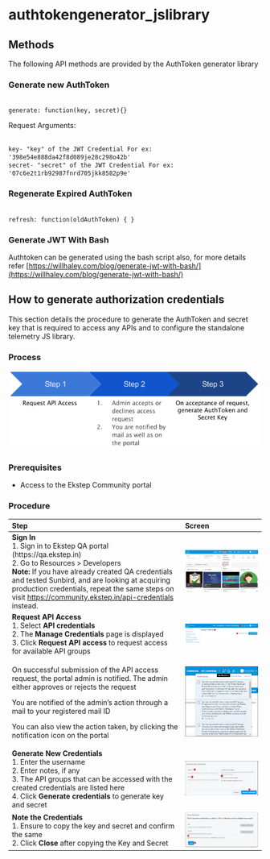 # authtokengenerator\_jslibrary

## Methods

The following API methods are provided by the AuthToken generator library

### Generate new AuthToken

```text

generate: function(key, secret){}
```

Request Arguments:

```text

key- "key" of the JWT Credential For ex: '398e54e888da42f8d089je28c298o42b'
secret- "secret" of the JWT Credential For ex: '07c6e2t1rb92987fnrd705jkk8582p9e'
```

### Regenerate Expired AuthToken

```text

refresh: function(oldAuthToken) { }
```

### Generate JWT With Bash

Authtoken can be generated using the bash script also, for more details refer [https://willhaley.com/blog/generate-jwt-with-bash/](https://willhaley.com/blog/generate-jwt-with-bash/)

## How to generate authorization credentials

This section details the procedure to generate the AuthToken and secret key that is required to access any APIs and to configure the standalone telemetry JS library.

### Process

![](../.gitbook/assets/telemetry_service2.png)

### Prerequisites

* Access to the Ekstep Community portal

### Procedure

<table>
  <thead>
    <tr>
      <th style="text-align:left">Step</th>
      <th style="text-align:left">Screen</th>
    </tr>
  </thead>
  <tbody>
    <tr>
      <td style="text-align:left"><b>Sign In</b>
        <br />1. Sign in to Ekstep QA portal (https://qa.ekstep.in)
        <br />2. Go to Resources &gt; Developers
        <br /> <b>Note:</b> If you have already created QA credentials and tested Sunbird,
        and are looking at acquiring production credentials, repeat the same steps
        on visit <a href="https://community.ekstep.in/api-credentials">https://community.ekstep.in/api-credentials</a> instead.</td>
      <td
      style="text-align:left">
        <img src="../.gitbook/assets/telemetry_service3.png" alt/>
        </td>
    </tr>
    <tr>
      <td style="text-align:left"><b>Request API Access</b>
        <br />1. Select <b>API credentials</b>
        <br />2. The <b>Manage Credentials</b> page is displayed
        <br />3. Click <b>Request API access</b> to request access for available API groups</td>
      <td
      style="text-align:left">
        <img src="../.gitbook/assets/telemetry_service4.png" alt/>
        </td>
    </tr>
    <tr>
      <td style="text-align:left">
        <p>On successful submission of the API access request, the portal admin is
          notified. The admin either approves or rejects the request</p>
        <p>You are notified of the admin&#x2019;s action through a mail to your registered
          mail ID</p>
        <p>You can also view the action taken, by clicking the notification icon
          on the portal</p>
      </td>
      <td style="text-align:left">
        <img src="../.gitbook/assets/telemetry_service5.png" alt/>
      </td>
    </tr>
    <tr>
      <td style="text-align:left"><b>Generate New Credentials</b>
        <br />1. Enter the username
        <br />2. Enter notes, if any
        <br />3. The API groups that can be accessed with the created credentials are
        listed here
        <br />4. Click <b>Generate credentials</b> to generate key and secret</td>
      <td
      style="text-align:left">
        <img src="../.gitbook/assets/telemetry_service6.png" alt/>
        </td>
    </tr>
    <tr>
      <td style="text-align:left"><b>Note the Credentials</b>
        <br />1. Ensure to copy the key and secret and confirm the same
        <br />2. Click <b>Close</b> after copying the Key and Secret</td>
      <td style="text-align:left">
        <img src="../.gitbook/assets/telemetry_service7.png" alt/>
      </td>
    </tr>
  </tbody>
</table>

